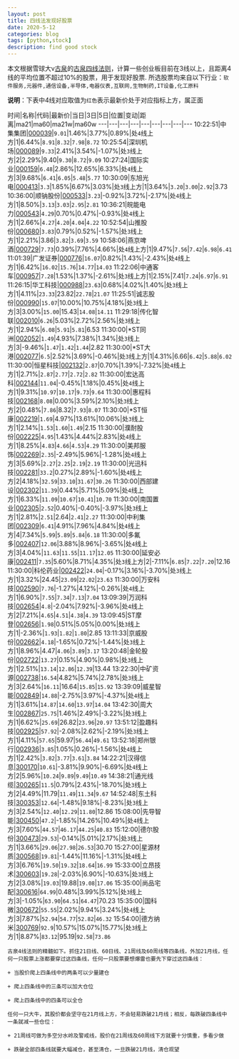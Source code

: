```yaml
---
layout: post
title: 四线法发现好股票
date: 2020-5-12
categories: blog
tags: [python,stock]
description: find good stock
---
```



本文根据雪球大v[古泉](https://xueqiu.com/u/7148646888)的[古泉四线法则](https://xueqiu.com/7148646888/130498192)，计算一些创业板目前在3线以上，且距离4线的平均位置不超过10%的股票，用于发现好股票.
所选股票均来自以下行业：`软件服务,元器件,通信设备,半导体,电器仪表,互联网,生物制药,IT设备,化工原料`

**说明**：下表中4线对应取值为`红色`表示最新价处于对应指标上方，属正面


时间|名称|代码|最新价|当日|3日|5日|位置|变动|距离|ma21|ma60|ma21w|ma60w
---|---|---|---|---|---|---|---|---
10:22:51|中集集团|[000039](https://xueqiu.com/S/SZ000039)|`9.01`|1.46%|3.77%|0.89%|处`4`线上方|1|6.44%|`8.91`|`8.32`|`7.98`|`8.72`
10:25:54|深圳机场|[000089](https://xueqiu.com/S/SZ000089)|`9.33`|2.41%|3.54%|-1.07%|处`3`线上方|2|2.29%|9.40|`9.30`|`8.72`|`9.09`
10:27:24|国际实业|[000159](https://xueqiu.com/S/SZ000159)|`6.48`|2.86%|12.65%|6.33%|处`4`线上方|3|9.68%|`6.41`|`6.05`|`5.48`|`5.77`
10:30:09|东旭光电|[000413](https://xueqiu.com/S/SZ000413)|`3.3`|1.85%|6.67%|3.03%|处`3`线上方|1|3.64%|`3.20`|`3.00`|`2.92`|3.73
10:36:00|顺钠股份|[000533](https://xueqiu.com/S/SZ000533)|`3.23`|-0.92%|3.72%|-2.17%|处`4`线上方|1|8.50%|`3.13`|`3.03`|`2.95`|`2.81`
10:36:21|皖能电力|[000543](https://xueqiu.com/S/SZ000543)|`4.29`|0.70%|0.47%|-0.93%|处`4`线上方|1|2.66%|`4.27`|`4.20`|`4.04`|`4.22`
10:52:54|山推股份|[000680](https://xueqiu.com/S/SZ000680)|`3.83`|0.79%|0.52%|-1.57%|处`3`线上方|1|2.21%|3.86|`3.82`|`3.69`|`3.59`
10:58:06|燕京啤酒|[000729](https://xueqiu.com/S/SZ000729)|`7.73`|0.39%|7.76%|4.66%|处`4`线上方|1|9.47%|`7.56`|`7.42`|`6.98`|`6.41`
11:01:39|广发证券|[000776](https://xueqiu.com/S/SZ000776)|`16.07`|0.82%|1.43%|-2.43%|处`4`线上方|1|6.42%|`16.02`|`15.76`|`14.77`|`14.03`
11:22:06|中通客车|[000957](https://xueqiu.com/S/SZ000957)|`7.28`|1.53%|1.37%|-2.61%|处`3`线上方|1|2.15%|7.41|`7.24`|`6.97`|`6.91`
11:26:15|华工科技|[000988](https://xueqiu.com/S/SZ000988)|`23.63`|0.68%|4.02%|1.40%|处`3`线上方|1|4.11%|`23.33`|23.82|`22.78`|`21.07`
11:25:51|诚志股份|[000990](https://xueqiu.com/S/SZ000990)|`15.07`|10.00%|10.75%|4.18%|处`3`线上方|3|3.00%|`15.00`|15.43|`14.08`|`14.11`
11:29:18|传化智联|[002010](https://xueqiu.com/S/SZ002010)|`6.26`|5.03%|2.72%|2.56%|处`3`线上方|1|2.94%|`6.08`|`5.91`|`5.81`|6.53
11:30:00|*ST同洲|[002052](https://xueqiu.com/S/SZ002052)|`1.49`|4.93%|7.38%|1.34%|处`3`线上方|3|-9.46%|`1.47`|`1.42`|`1.44`|2.82
11:30:00|*ST大港|[002077](https://xueqiu.com/S/SZ002077)|`6.5`|2.52%|3.69%|-0.46%|处`3`线上方|1|4.31%|6.66|`6.42`|`5.88`|`6.02`
11:30:00|恒星科技|[002132](https://xueqiu.com/S/SZ002132)|`2.87`|0.70%|1.39%|-7.32%|处`4`线上方|1|2.71%|`2.87`|`2.77`|`2.72`|`2.82`
11:30:00|宏达高科|[002144](https://xueqiu.com/S/SZ002144)|`11.04`|-0.45%|1.18%|0.45%|处`4`线上方|1|9.31%|`10.97`|`10.17`|`9.73`|`9.64`
11:30:00|惠程科技|[002168](https://xueqiu.com/S/SZ002168)|`8.08`|0.00%|3.59%|2.10%|处`3`线上方|2|0.48%|`7.86`|8.32|`7.93`|`8.07`
11:30:00|*ST恒康|[002219](https://xueqiu.com/S/SZ002219)|`1.69`|4.97%|13.61%|10.06%|处`3`线上方|1|2.14%|`1.53`|`1.60`|`1.49`|2.15
11:30:00|濮耐股份|[002225](https://xueqiu.com/S/SZ002225)|`4.95`|1.43%|4.44%|2.83%|处`4`线上方|1|8.25%|`4.83`|`4.66`|`4.53`|`4.29`
11:30:00|美邦服饰|[002269](https://xueqiu.com/S/SZ002269)|`2.35`|-2.49%|5.96%|-1.28%|处`4`线上方|3|5.69%|`2.27`|`2.25`|`2.19`|`2.19`
11:30:00|光迅科技|[002281](https://xueqiu.com/S/SZ002281)|`33.2`|0.27%|2.89%|-1.60%|处`4`线上方|2|4.18%|`32.59`|`33.10`|`31.67`|`30.26`
11:30:00|西部建设|[002302](https://xueqiu.com/S/SZ002302)|`11.39`|0.44%|5.71%|5.09%|处`4`线上方|1|6.33%|`11.09`|`10.67`|`10.41`|`10.70`
11:30:00|南国置业|[002305](https://xueqiu.com/S/SZ002305)|`2.52`|0.40%|-0.40%|-3.97%|处`3`线上方|1|2.81%|`2.51`|2.64|`2.41`|`2.27`
11:30:00|中利集团|[002309](https://xueqiu.com/S/SZ002309)|`6.41`|4.91%|7.96%|4.84%|处`4`线上方|4|7.34%|`5.99`|`5.89`|`5.84`|`6.18`
11:30:00|多氟多|[002407](https://xueqiu.com/S/SZ002407)|`12.06`|3.88%|8.96%|-3.65%|处`4`线上方|3|4.04%|`11.63`|`11.55`|`11.17`|`12.05`
11:30:00|延安必康|[002411](https://xueqiu.com/S/SZ002411)|`7.35`|5.60%|8.71%|4.35%|处`3`线上方|2|-7.11%|`6.85`|`7.22`|`7.20`|12.16
11:30:00|科伦药业|[002422](https://xueqiu.com/S/SZ002422)|`24.04`|-0.17%|3.16%|-3.70%|处`3`线上方|1|3.32%|24.45|`23.09`|`22.02`|`23.63`
11:30:00|万安科技|[002590](https://xueqiu.com/S/SZ002590)|`7.76`|-1.27%|4.12%|-0.26%|处`4`线上方|1|6.90%|`7.55`|`7.34`|`7.13`|`7.04`
13:09:39|万润科技|[002654](https://xueqiu.com/S/SZ002654)|`4.8`|-2.04%|7.92%|-3.96%|处`4`线上方|2|7.21%|`4.65`|`4.51`|`4.38`|`4.39`
13:09:45|ST摩登|[002656](https://xueqiu.com/S/SZ002656)|`1.98`|0.51%|5.05%|0.00%|处`3`线上方|1|-2.36%|`1.93`|`1.82`|`1.80`|2.85
13:11:33|京威股份|[002662](https://xueqiu.com/S/SZ002662)|`4.18`|-1.65%|0.72%|-1.44%|处`3`线上方|1|8.96%|4.47|`4.06`|`3.89`|`3.17`
13:20:48|金轮股份|[002722](https://xueqiu.com/S/SZ002722)|`13.27`|0.15%|4.90%|0.98%|处`3`线上方|1|2.51%|`13.14`|`12.86`|`12.39`|13.44
13:22:30|中矿资源|[002738](https://xueqiu.com/S/SZ002738)|`16.54`|4.82%|5.74%|2.78%|处`3`线上方|3|2.64%|`16.11`|16.64|`15.85`|`15.92`
13:39:09|威星智能|[002849](https://xueqiu.com/S/SZ002849)|`14.88`|-2.75%|3.97%|-4.37%|处`4`线上方|1|3.61%|`14.87`|`14.60`|`13.97`|`14.04`
13:42:30|周大生|[002867](https://xueqiu.com/S/SZ002867)|`25.75`|1.46%|2.49%|-3.22%|处`3`线上方|1|6.62%|`25.69`|26.82|`23.96`|`20.97`
13:51:12|盈趣科技|[002925](https://xueqiu.com/S/SZ002925)|`57.92`|-2.08%|2.62%|-2.19%|处`3`线上方|1|4.11%|`57.65`|59.97|`56.44`|`49.61`
13:52:18|郑州银行|[002936](https://xueqiu.com/S/SZ002936)|`3.85`|1.05%|0.26%|-1.56%|处`4`线上方|1|2.42%|`3.82`|`3.77`|`3.61`|`3.84`
14:22:21|汉得信息|[300170](https://xueqiu.com/S/SZ300170)|`10.61`|-3.81%|9.90%|-6.69%|处`4`线上方|2|5.96%|`10.24`|`9.89`|`9.49`|`10.49`
14:38:21|通光线缆|[300265](https://xueqiu.com/S/SZ300265)|`11.5`|0.79%|2.43%|-18.70%|处`3`线上方|2|4.49%|11.79|`11.49`|`11.34`|`9.67`
14:52:48|东土科技|[300353](https://xueqiu.com/S/SZ300353)|`12.64`|-1.48%|9.18%|-8.23%|处`3`线上方|3|2.54%|`12.40`|`12.29`|`11.80`|12.86
15:08:00|先导智能|[300450](https://xueqiu.com/S/SZ300450)|`47.2`|-1.85%|14.26%|10.49%|处`4`线上方|3|7.60%|`44.57`|`46.17`|`44.25`|`40.83`
15:12:00|德尔股份|[300473](https://xueqiu.com/S/SZ300473)|`29.53`|-0.14%|5.01%|2.17%|处`3`线上方|1|3.66%|`29.06`|`27.98`|`26.53`|30.70
15:27:00|星源材质|[300568](https://xueqiu.com/S/SZ300568)|`19.81`|-1.44%|11.16%|-1.31%|处`4`线上方|3|6.76%|`19.50`|`19.32`|`18.64`|`16.99`
15:33:00|立昂技术|[300603](https://xueqiu.com/S/SZ300603)|`19.28`|-2.03%|6.90%|-10.63%|处`3`线上方|2|3.08%|`19.03`|19.88|`19.08`|`17.06`
15:35:00|尚品宅配|[300616](https://xueqiu.com/S/SZ300616)|`64.99`|0.48%|3.99%|5.12%|处`3`线上方|3|-1.05%|`63.90`|`64.51`|`64.47`|70.23
15:35:00|国科微|[300672](https://xueqiu.com/S/SZ300672)|`55.55`|2.02%|9.94%|3.24%|处`4`线上方|3|7.87%|`52.94`|`54.77`|`52.82`|`46.32`
15:54:00|德方纳米|[300769](https://xueqiu.com/S/SZ300769)|`92.9`|10.57%|15.07%|15.77%|处`3`线上方|1|8.87%|`83.12`|95.19|`92.58`|`73.86`

```
古泉4线法则的精髓如下。抓住21日线、60日线、21周线及60周线等四条线，外加21月线，任何一只股票上涨都要穿过这四条线，任何一只股票要想爆雷也要先下穿过这四条线：

+ 当股价爬上四条线中的两条可以少量建仓

+ 爬上四条线中的三条可以加大仓位

+ 爬上四条线中的四条可以全仓

任何一只大牛，其股价都会坚守在21月线上方，不会轻易跌破21月线；相反，每跌破四条线中一条就减一些仓位：

+ 21周线可做为多空分水岭及警戒线，股价在21周线及60周线下方就要十分慎重，多看少做

+ 跌破全部四条线就要大幅减仓，甚至清仓，一旦跌破21月线，清仓观望
```